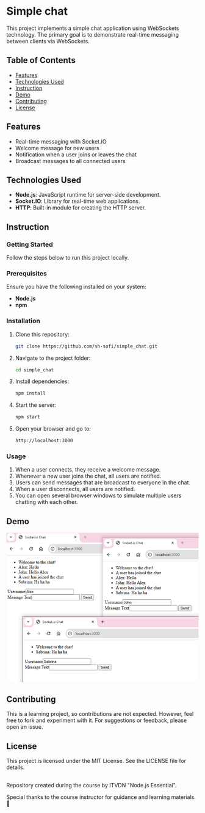 # Simple chat

This project implements a simple chat application using WebSockets technology. The primary goal is to demonstrate real-time messaging between clients via WebSockets.

## Table of Contents

- [Features](#features)
- [Technologies Used](#technologies-used)
- [Instruction](#instruction)
- [Demo](#demo)
- [Contributing](#contributing)
- [License](#license)

## Features

- Real-time messaging with Socket.IO
- Welcome message for new users
- Notification when a user joins or leaves the chat
- Broadcast messages to all connected users

## Technologies Used

- **Node.js**: JavaScript runtime for server-side development.
- **Socket.IO**: Library for real-time web applications.
- **HTTP**: Built-in module for creating the HTTP server.

## Instruction

### Getting Started

Follow the steps below to run this project locally.

### Prerequisites

Ensure you have the following installed on your system:

- **Node.js**
- **npm**

### Installation

1. Clone this repository:

   ```bash
   git clone https://github.com/sh-sofi/simple_chat.git
   ```

2. Navigate to the project folder:

   ```bash
   cd simple_chat
   ```

3. Install dependencies:

   ```bash
   npm install
   ```

4. Start the server:

   ```bash
   npm start
   ```

5. Open your browser and go to:
   ```bash
   http://localhost:3000
   ```

### Usage

1. When a user connects, they receive a welcome message.
2. Whenever a new user joins the chat, all users are notified.
3. Users can send messages that are broadcast to everyone in the chat.
4. When a user disconnects, all users are notified.
5. You can open several browser windows to simulate multiple users chatting with each other.

## Demo

![Home Page Screenshot](./public/simple_chat_demo.PNG)

## Contributing

This is a learning project, so contributions are not expected. However, feel free to fork and experiment with it. For suggestions or feedback, please open an issue.

## License

This project is licensed under the MIT License. See the LICENSE file for details.

##

Repository created during the course by ITVDN "Node.js Essential".

Special thanks to the course instructor for guidance and learning materials. 🙌
